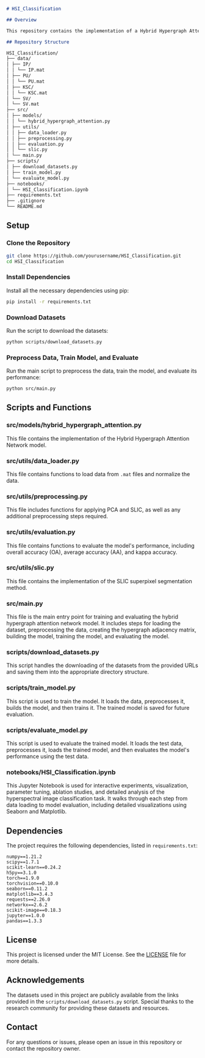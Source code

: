 ```markdown
# HSI_Classification

## Overview

This repository contains the implementation of a Hybrid Hypergraph Attention Network for hyperspectral image classification. The project involves comprehensive data preprocessing, including PCA for dimensionality reduction and SLIC for superpixel segmentation, followed by the construction of a hybrid hypergraph attention network to classify hyperspectral images. The repository includes scripts for data downloading, model training, and evaluation, along with Jupyter notebooks for interactive experimentation, parameter tuning, and ablation studies.

## Repository Structure

HSI_Classification/
├── data/
│ ├── IP/
│ │ └── IP.mat
│ ├── PU/
│ │ └── PU.mat
│ ├── KSC/
│ │ └── KSC.mat
│ └── SV/
│ └── SV.mat
├── src/
│ ├── models/
│ │ └── hybrid_hypergraph_attention.py
│ ├── utils/
│ │ ├── data_loader.py
│ │ ├── preprocessing.py
│ │ ├── evaluation.py
│ │ └── slic.py
│ └── main.py
├── scripts/
│ ├── download_datasets.py
│ ├── train_model.py
│ └── evaluate_model.py
├── notebooks/
│ └── HSI_Classification.ipynb
├── requirements.txt
├── .gitignore
└── README.md

```

## Setup

### Clone the Repository

```bash
git clone https://github.com/yourusername/HSI_Classification.git
cd HSI_Classification
```

### Install Dependencies

Install all the necessary dependencies using pip:

```bash
pip install -r requirements.txt
```

### Download Datasets

Run the script to download the datasets:

```bash
python scripts/download_datasets.py
```

### Preprocess Data, Train Model, and Evaluate

Run the main script to preprocess the data, train the model, and evaluate its performance:

```bash
python src/main.py
```

## Scripts and Functions

### src/models/hybrid_hypergraph_attention.py

This file contains the implementation of the Hybrid Hypergraph Attention Network model.

### src/utils/data_loader.py

This file contains functions to load data from `.mat` files and normalize the data.

### src/utils/preprocessing.py

This file includes functions for applying PCA and SLIC, as well as any additional preprocessing steps required.

### src/utils/evaluation.py

This file contains functions to evaluate the model's performance, including overall accuracy (OA), average accuracy (AA), and kappa accuracy.

### src/utils/slic.py

This file contains the implementation of the SLIC superpixel segmentation method.

### src/main.py

This file is the main entry point for training and evaluating the hybrid hypergraph attention network model. It includes steps for loading the dataset, preprocessing the data, creating the hypergraph adjacency matrix, building the model, training the model, and evaluating the model.

### scripts/download_datasets.py

This script handles the downloading of the datasets from the provided URLs and saving them into the appropriate directory structure.

### scripts/train_model.py

This script is used to train the model. It loads the data, preprocesses it, builds the model, and then trains it. The trained model is saved for future evaluation.

### scripts/evaluate_model.py

This script is used to evaluate the trained model. It loads the test data, preprocesses it, loads the trained model, and then evaluates the model's performance using the test data.

### notebooks/HSI_Classification.ipynb

This Jupyter Notebook is used for interactive experiments, visualization, parameter tuning, ablation studies, and detailed analysis of the hyperspectral image classification task. It walks through each step from data loading to model evaluation, including detailed visualizations using Seaborn and Matplotlib.

## Dependencies

The project requires the following dependencies, listed in `requirements.txt`:

```plaintext
numpy==1.21.2
scipy==1.7.1
scikit-learn==0.24.2
h5py==3.1.0
torch==1.9.0
torchvision==0.10.0
seaborn==0.11.2
matplotlib==3.4.3
requests==2.26.0
networkx==2.6.2
scikit-image==0.18.3
jupyter==1.0.0
pandas==1.3.3
```

## License

This project is licensed under the MIT License. See the [LICENSE](LICENSE) file for more details.

## Acknowledgements

The datasets used in this project are publicly available from the links provided in the `scripts/download_datasets.py` script. Special thanks to the research community for providing these datasets and resources.

## Contact

For any questions or issues, please open an issue in this repository or contact the repository owner.
```
